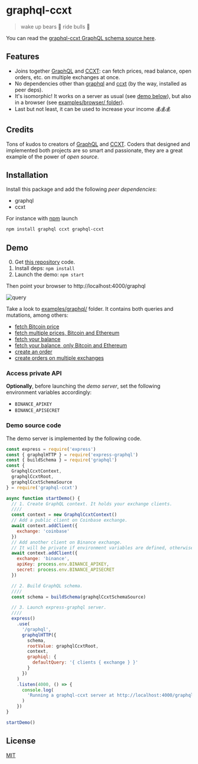 # graphql-ccxt

> wake up bears 🐻 ride bulls 🐂

You can read the [graphql-ccxt GraphQL schema source here](https://github.com/fibo/graphql-ccxt/blob/main/src/graphql/schema.graphql).

## Features

- Joins together [GraphQL] and [CCXT]: can fetch prices, read balance, open orders, etc. on multiple exchanges at once.
- No dependencies other than [graphql](https://www.npmjs.com/package/graphql) and [ccxt](https://www.npmjs.com/package/ccxt) (by the way, installed as peer deps).
- It's isomorphic! It works on a server as usual (see [demo below](#demo)), but also in a browser (see [examples/browser/ folder](https://github.com/fibo/graphql-ccxt/tree/main/examples/browser)).
- Last but not least, it can be used to increase your income 💰💰💰

## Credits

Tons of kudos to creators of [GraphQL] and [CCXT]. Coders that designed and implemented both projects are so smart and passionate, they are a great example of the power of _open source_.

## Installation

Install this package and add the following _peer dependencies_:

- graphql
- ccxt

For instance with [npm](https://www.npmjs.com/) launch

```bash
npm install graphql ccxt graphql-ccxt
```

## Demo

0. Get [this repository](https://github.com/fibo/graphql-ccxt) code.
1. Install deps: `npm install`
2. Launch the demo: `npm start`

Then point your browser to http://localhost:4000/graphql

![query](https://github.com/fibo/graphql-ccxt/raw/main/media/query.png)

Take a look to [examples/graphql/](https://github.com/fibo/graphql-ccxt/tree/main/examples/graphql) folder.
It contains both queries and mutations, among others:

- [fetch Bitcoin price](https://github.com/fibo/graphql-ccxt/blob/main/examples/graphql/ticker_01.graphql)
- [fetch multiple prices, Bitcoin and Ethereum](https://github.com/fibo/graphql-ccxt/blob/main/examples/graphql/tickers_01.graphql)
- [fetch your balance](https://github.com/fibo/graphql-ccxt/blob/main/examples/graphql/balance_01.graphql)
- [fetch your balance, only Bitcoin and Ethereum](https://github.com/fibo/graphql-ccxt/blob/main/examples/graphql/balance_02.graphql)
- [create an order](https://github.com/fibo/graphql-ccxt/blob/main/examples/graphql/createOrder_01.graphql)
- [create orders on multiple exchanges](https://github.com/fibo/graphql-ccxt/blob/main/examples/graphql/createOrderMulti_01.graphql)

### Access private API

**Optionally**, before launching the _demo server_, set the following environment variables accordingly:

- `BINANCE_APIKEY`
- `BINANCE_APISECRET`

### Demo source code

The demo server is implemented by the following code.

```javascript
const express = require('express')
const { graphqlHTTP } = require('express-graphql')
const { buildSchema } = require('graphql')
const {
  GraphqlCcxtContext,
  graphqlCcxtRoot,
  graphqlCcxtSchemaSource
} = require('graphql-ccxt')

async function startDemo() {
  // 1. Create GraphQL context. It holds your exchange clients.
  ////
  const context = new GraphqlCcxtContext()
  // Add a public client on Coinbase exchange.
  await context.addClient({
    exchange: 'coinbase'
  })
  // Add another client on Binance exchange.
  // It will be private if environment variables are defined, otherwise it will be public.
  await context.addClient({
    exchange: 'binance',
    apiKey: process.env.BINANCE_APIKEY,
    secret: process.env.BINANCE_APISECRET
  })

  // 2. Build GraphQL schema.
  ////
  const schema = buildSchema(graphqlCcxtSchemaSource)

  // 3. Launch express-graphql server.
  ////
  express()
    .use(
      '/graphql',
      graphqlHTTP({
        schema,
        rootValue: graphqlCcxtRoot,
        context,
        graphiql: {
          defaultQuery: '{ clients { exchange } }'
        }
      })
    )
    .listen(4000, () => {
      console.log(
        'Running a graphql-ccxt server at http://localhost:4000/graphql'
      )
    })
}

startDemo()
```

## License

[MIT](http://g14n.info/mit-license)

[graphql]: https://graphql.org
[ccxt]: http://ccxt.trade
